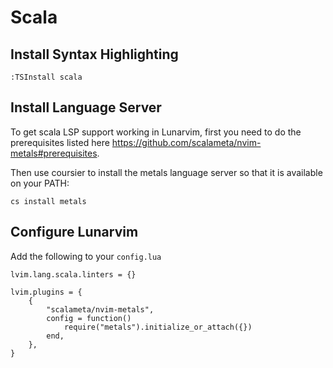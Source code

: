# Scala

## Install Syntax Highlighting

```vim
:TSInstall scala
```

## Install Language Server

To get scala LSP support working in Lunarvim, first you need to do the prerequisites listed here https://github.com/scalameta/nvim-metals#prerequisites.

Then use coursier to install the metals language server so that it is available on your PATH:

`cs install metals`

## Configure Lunarvim

Add the following to your `config.lua`

```
lvim.lang.scala.linters = {}

lvim.plugins = {
	{
		"scalameta/nvim-metals",
		config = function()
			require("metals").initialize_or_attach({})
		end,
	},
}
```
